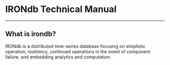 # IRONdb Technical Manual

---

## What is irondb?

IRONdb is a distributed time-series database focusing on simplistic operation, resiliency, continued operations in the event of component failure, and embedding analytics and computation.
